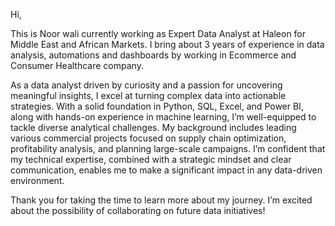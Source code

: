 Hi,

This is Noor wali currently working as Expert Data Analyst at Haleon for Middle East and African Markets. I bring about 3 years of experience in data analysis, automations and dashboards by working in Ecommerce and Consumer Healthcare company.

As a data analyst driven by curiosity and a passion for uncovering meaningful insights, I excel at turning complex data into actionable strategies. With a solid foundation in Python, SQL, Excel, and Power BI, along with hands-on experience in machine learning, I’m well-equipped to tackle diverse analytical challenges. My background includes leading various commercial projects focused on supply chain optimization, profitability analysis, and planning large-scale campaigns. I’m confident that my technical expertise, combined with a strategic mindset and clear communication, enables me to make a significant impact in any data-driven environment.

Thank you for taking the time to learn more about my journey. I’m excited about the possibility of collaborating on future data initiatives!
